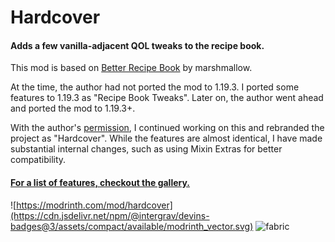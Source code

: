 # Hardcover
#### Adds a few vanilla-adjacent QOL tweaks to the recipe book.

This mod is based on [Better Recipe Book](https://modrinth.com/mod/brb) by marshmallow.

At the time, the author had not ported the mod to 1.19.3. I ported some features to 1.19.3 as "Recipe Book Tweaks". Later on, the author went ahead and ported the mod to 1.19.3+.

With the author's [permission](https://github.com/mrshmllow/BetterRecipeBook/issues/57#issuecomment-1465088492), I continued working on this and rebranded the project as "Hardcover". While the features are almost identical, I have made substantial internal changes, such as using Mixin Extras for better compatibility.

#### [For a list of features, checkout the gallery.](https://modrinth.com/mod/hardcover/gallery)

![https://modrinth.com/mod/hardcover](https://cdn.jsdelivr.net/npm/@intergrav/devins-badges@3/assets/compact/available/modrinth_vector.svg)
![fabric](https://cdn.jsdelivr.net/npm/@intergrav/devins-badges@3/assets/compact/supported/fabric_vector.svg)
